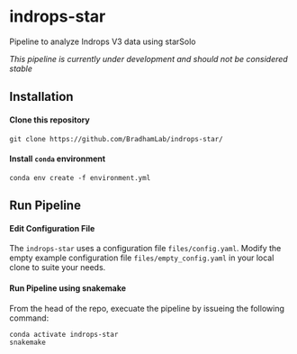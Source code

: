 # indrops-star
Pipeline to analyze Indrops V3 data using starSolo

*This pipeline is currently under development and should not be considered stable*

## Installation

#### Clone this repository

```git clone https://github.com/BradhamLab/indrops-star/```

#### Install `conda` environment

```conda env create -f environment.yml```

## Run Pipeline

#### Edit Configuration File

The `indrops-star` uses a configuration file `files/config.yaml`. Modify the empty example configuration file `files/empty_config.yaml` in your local clone to suite your needs.

#### Run Pipeline using snakemake

From the head of the repo, execuate the pipeline by issueing the following command:

```
conda activate indrops-star
snakemake
```
